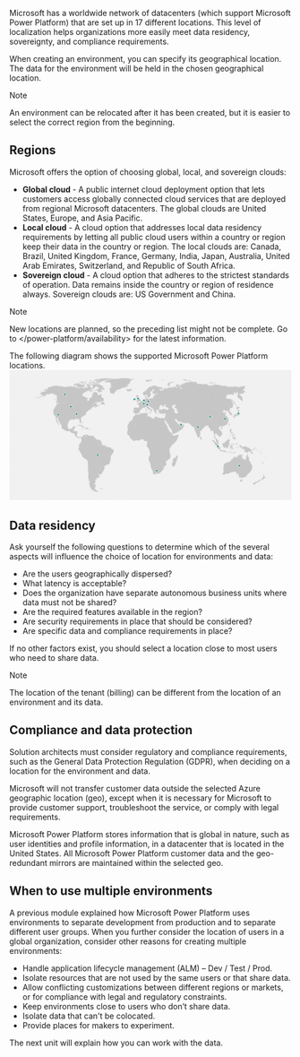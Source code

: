 Microsoft has a worldwide network of datacenters (which support Microsoft Power Platform) that are set up in 17 different locations. This level of localization helps organizations more easily meet data residency, sovereignty, and compliance requirements.

When creating an environment, you can specify its geographical location. The data for the environment will be held in the chosen geographical location.

> [!NOTE]
> An environment can be relocated after it has been created, but it is easier to select the correct region from the beginning.

## Regions

Microsoft offers the option of choosing global, local, and sovereign clouds:

- **Global cloud** - A public internet cloud deployment option that lets customers access globally connected cloud services that are deployed from regional Microsoft datacenters. The global clouds are United States, Europe, and Asia Pacific.
- **Local cloud** - A cloud option that addresses local data residency requirements by letting all public cloud users within a country or region keep their data in the country or region. The local clouds are: Canada, Brazil, United Kingdom, France, Germany, India, Japan, Australia, United Arab Emirates, Switzerland, and Republic of South Africa.
- **Sovereign cloud** - A cloud option that adheres to the strictest standards of operation. Data remains inside the country or region of residence always. Sovereign clouds are: US Government and China.

> [!NOTE]
> New locations are planned, so the preceding list might not be complete. Go to </power-platform/availability> for the latest information.

The following diagram shows the supported Microsoft Power Platform locations.
![Diagram representing supported Microsoft Power Platform locations.](../media/3-location.png)

## Data residency

Ask yourself the following questions to determine which of the several aspects will influence the choice of location for environments and data:

- Are the users geographically dispersed?
- What latency is acceptable?
- Does the organization have separate autonomous business units where data must not be shared?
- Are the required features available in the region?
- Are security requirements in place that should be considered?
- Are specific data and compliance requirements in place?

If no other factors exist, you should select a location close to most users who need to share data.

> [!NOTE]
> The location of the tenant (billing) can be different from the location of an environment and its data.

## Compliance and data protection

Solution architects must consider regulatory and compliance requirements, such as the General Data Protection Regulation (GDPR), when deciding on a location for the environment and data.

Microsoft will not transfer customer data outside the selected Azure geographic location (geo), except when it is necessary for Microsoft to provide customer support, troubleshoot the service, or comply with legal requirements.

Microsoft Power Platform stores information that is global in nature, such as user identities and profile information, in a datacenter that is located in the United States. All Microsoft Power Platform customer data and the geo-redundant mirrors are maintained within the selected geo.

## When to use multiple environments

A previous module explained how Microsoft Power Platform uses environments to separate development from production and to separate different user groups. When you further consider the location of users in a global organization, consider other reasons for creating multiple environments:

- Handle application lifecycle management (ALM) – Dev / Test / Prod.
- Isolate resources that are not used by the same users or that share data.
- Allow conflicting customizations between different regions or markets, or for compliance with legal and regulatory constraints.
- Keep environments close to users who don’t share data.
- Isolate data that can't be colocated.
- Provide places for makers to experiment.

The next unit will explain how you can work with the data.
